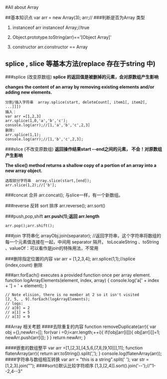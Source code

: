 #All about Array

##基本知识点
    var arr = new Array(3);
    arr;//
###判断是否为Array 类型
1) instanceof 
    arr instanceof Array;//true
2)  Object.prototype.toString(arr)=='[Object Array]'

3) constructor
    arr.constructor == Array
## splice , slice 等基本方法(replace 存在于string 中)
###splice (改变原数组) 
**splice 的返回值是被删掉的元素，会对原数组产生影响**

**changes the content of an array by removing existing elements and/or adding new elements.**

    分割/插入字符串  array.splice(start, deleteCount[, item1[, item2[, ...]]])
    插入：
    var arr =[1,2,3]
    arr.splice(1,0,'a','b','c');
    console.log(arr);//[1,'a','b','c',2,3]
    删除:
    arr.splice(1,1);
    console.log(arr);//[1,'b','c',2,3];
###slice (不改变原数组)
**返回操作结果start --end之间的元素， 不会！对原数组产生影响**

**The slice() method returns a shallow copy of a portion of an array into a new array object.**

    选取部分字符串  array.slice(start,[end]);
    arr.slice(1,2);//['b'];
###concat 合并
    arr.concat(); 与slice一样，有一个新数组。
    
###reverse 反转 sort 排序
    arr.reverse(); arr.sort()

###push,pop,shift
**arr.push(1);返回 arr.length**

    arr.pop();arr.shift();
    
###join 字符串化
    arrayObj.join(separator); //返回字符串，这个字符串将数组的每一个元素值连接在一起，中间用 separator 隔开。
    toLocaleString 、toString 、valueOf：可以看作是join的特殊用法，不常用

###删除指定位置的内容
    var arr = [1,2,3,4];
    arr.splice(1,1);//splice (index,count) 删除

###arr.forEach()
    executes a provided function once per array element.
    function logArrayElements(element, index, array) {
      console.log('a[' + index + '] = ' + element);
    }
    
    // Note elision, there is no member at 2 so it isn't visited
    [2, 5, , 9].forEach(logArrayElements);
    // logs:
    // a[0] = 2
    // a[1] = 5
    // a[3] = 9

##Array 相关考题
####去除重复的内容
    function removeDuplicate(arr){
        var obj ={},newArr=[];
        for(var i =0;i<arr.length;++i){
          if(!obj[arr[i]]){
            obj[arr[i]]=1;
            newArr.push(arr[i]);
          }
        }
        return newArr;
    }
        
####嵌套的数组整平
        var arr =[1,[2,3],[4,5,6,[7,8,[9,10]]],11];
        function flatenArray(arr){
           return  arr.toString().split(',');
        }
        console.log(flatenArray(arr));
####字符串与数组相互转换
    var arr = "this is a string".split(' ');
    var str = [1,2,3].join("");
####sort()默认比较字符顺序
    [1,3,[2,4]].sort().join('--');//"1--2,4--3"
    